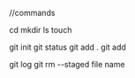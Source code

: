 //commands

cd
mkdir
ls
touch




git init
git status
git add .
git add <file name>

git log
git rm --staged file name